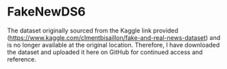 # FakeNewDS6
The dataset originally sourced from the Kaggle link provided (https://www.kaggle.com/clmentbisaillon/fake-and-real-news-dataset) and is no longer available at the original location. Therefore, I have downloaded the dataset and uploaded it here on GitHub for continued access and reference.
